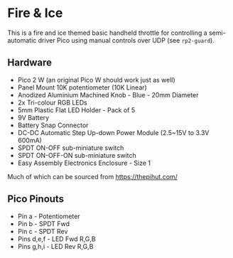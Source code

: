 # Fire & Ice

This is a fire and ice themed basic handheld throttle for controlling a semi-automatic driver Pico using manual controls over UDP (see `rp2-guard`).

## Hardware

- Pico 2 W (an original Pico W should work just as well)
- Panel Mount 10K potentiometer (10K Linear)
- Anodized Aluminium Machined Knob - Blue - 20mm Diameter
- 2x Tri-colour RGB LEDs
- 5mm Plastic Flat LED Holder - Pack of 5
- 9V Battery
- Battery Snap Connector
- DC-DC Automatic Step Up-down Power Module (2.5~15V to 3.3V 600mA)
- SPDT ON-OFF sub-miniature switch
- SPDT ON-OFF-ON sub-miniature switch
- Easy Assembly Electronics Enclosure - Size 1

Much of which can be sourced from https://thepihut.com/

## Pico Pinouts

- Pin a - Potentiometer
- Pin b - SPDT Fwd
- Pin c - SPDT Rev
- Pins d,e,f - LED Fwd R,G,B
- Pins g,h,i - LED Rev R,G,B
